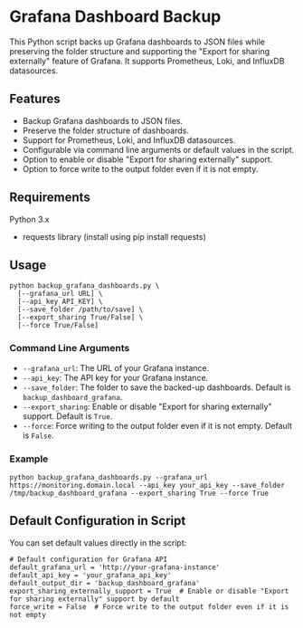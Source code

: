 # Grafana Dashboard Backup

This Python script backs up Grafana dashboards to JSON files while preserving the folder structure and supporting the "Export for sharing externally" feature of Grafana. It supports Prometheus, Loki, and InfluxDB datasources.

## Features
- Backup Grafana dashboards to JSON files.
- Preserve the folder structure of dashboards.
- Support for Prometheus, Loki, and InfluxDB datasources.
- Configurable via command line arguments or default values in the script.
- Option to enable or disable "Export for sharing externally" support.
- Option to force write to the output folder even if it is not empty.

## Requirements

Python 3.x
- requests library (install using pip install requests)

## Usage

```
python backup_grafana_dashboards.py \ 
  [--grafana_url URL] \
  [--api_key API_KEY] \ 
  [--save_folder /path/to/save] \
  [--export_sharing True/False] \
  [--force True/False]
```

### Command Line Arguments


- `--grafana_url`: The URL of your Grafana instance.
- `--api_key`: The API key for your Grafana instance.
- `--save_folder`: The folder to save the backed-up dashboards. Default is `backup_dashboard_grafana`.
- `--export_sharing`: Enable or disable "Export for sharing externally" support. Default is `True`.
- `--force`: Force writing to the output folder even if it is not empty. Default is `False`.

### Example

```
python backup_grafana_dashboards.py --grafana_url https://monitoring.domain.local --api_key your_api_key --save_folder /tmp/backup_dashboard_grafana --export_sharing True --force True
```

## Default Configuration in Script

You can set default values directly in the script:

```
# Default configuration for Grafana API
default_grafana_url = 'http://your-grafana-instance'
default_api_key = 'your_grafana_api_key'
default_output_dir = 'backup_dashboard_grafana'
export_sharing_externally_support = True  # Enable or disable "Export for sharing externally" support by default
force_write = False  # Force write to the output folder even if it is not empty
```
